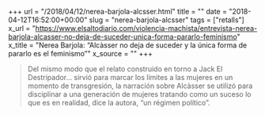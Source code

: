 +++
url = "/2018/04/12/nerea-barjola-alcsser.html"
title = ""
date = "2018-04-12T16:52:00+00:00"
slug = "nerea-barjola-alcsser"
tags = ["retalls"]
x_url = "https://www.elsaltodiario.com/violencia-machista/entrevista-nerea-barjola-alcasser-no-deja-de-suceder-unica-forma-pararlo-feminismo"
x_title = "Nerea Barjola: “Alcàsser no deja de suceder y la única forma de pararlo es el feminismo”"
x_source = ""
+++


> Del mismo modo que el relato construido en torno a Jack El Destripador… sirvió para marcar los límites a las mujeres en un momento de transgresión, la narración sobre Alcàsser se utilizó para disciplinar a una generación de mujeres tratando como un suceso lo que es en realidad, dice la autora, “un régimen político”.


